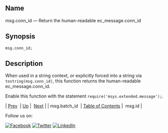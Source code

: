 <a name="lua.ref.msg.conn_id"></a>
## Name

msg.conn_id — Return the human-readable ec_message.conn_id

<a name="idp16610752"></a>
## Synopsis

`msg.conn_id;`

<a name="idp16612992"></a>
## Description

When used in a string context, or explicitly forced into a string via `tostring(msg.conn_id)`, this function returns the human-readable ec_message.conn_id.

Enable this function with the statement `require('msys.extended.message');`.

| [Prev](lua.ref.msg.batch_id.php)  | [Up](lua.function.details.php) |  [Next](lua.ref.msg.id.php) |
| msg.batch_id  | [Table of Contents](index.php) |  msg.id |

Follow us on:

[![Facebook](https://support.messagesystems.com/images/icon-facebook.png)](http://www.facebook.com/messagesystems) [![Twitter](https://support.messagesystems.com/images/icon-twitter.png)](http://twitter.com/#!/MessageSystems) [![LinkedIn](https://support.messagesystems.com/images/icon-linkedin.png)](http://www.linkedin.com/company/message-systems)